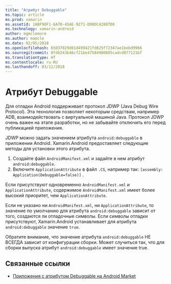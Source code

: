 ```yaml
---
title: "Атрибут Debuggable"
ms.topic: article
ms.prod: xamarin
ms.assetid: 1ABF90F1-6A70-45AE-9271-D90DC42807D0
ms.technology: xamarin-android
author: mgmclemore
ms.author: mamcle
ms.date: 02/05/2018
ms.openlocfilehash: 65037029d01d499421fd825f72347ae1bebd9966
ms.sourcegitcommit: 0fdb243b46cf21be47584900805cadcd077121bf
ms.translationtype: HT
ms.contentlocale: ru-RU
ms.lasthandoff: 03/12/2018
---
```

# <a name="debuggable-attribute"></a>Атрибут Debuggable



Для отладки Android поддерживает протокол JDWP (Java Debug Wire Protocol). Эта технология позволяет некоторым средствам, например ADB, взаимодействовать с виртуальной машиной Java. Протокол JDWP очень важен на этапе разработки, но не забывайте отключить его перед публикацией приложения.

JDWP можно задать значением атрибута `android:debuggable` в приложении Android. Xamarin.Android предоставляет следующие методы для установки этого атрибута.

1.  Создайте файл `AndroidManifext.xml` и задайте в нем атрибут `android:debuggable`.
1.  Включите `ApplicationAttribute` в файл `.CS`, например так: `[assembly: Application(Debuggable=false)]` .


Если присутствуют одновременно `AndroidManifest.xml` и `ApplicationAttribute`, содержимое `AndroidManifest.xml` имеет более высокий приоритет, чем `ApplicationAttribute`.

Если не указано ни `AndroidManifest.xml`, ни `ApplicationAttribute`, то значение по умолчанию для атрибута `android:debuggable` зависит от того, создаются ли отладочные символы. Если символы отладки присутствуют, Xamarin.Android устанавливает для атрибута `android:debuggable` значение `true`.

Обратите внимание, что значение атрибута `android:debuggable` НЕ ВСЕГДА зависит от конфигурации сборки. Может случиться так, что для сборки выпуска атрибут `android:debuggable` имеет значение true.


## <a name="related-links"></a>Связанные ссылки

- [Приложения с атрибутом Debuggable на Android Market](http://labs.mwrinfosecurity.com/blog/2011/07/07/debuggable-apps-in-android-market/)
